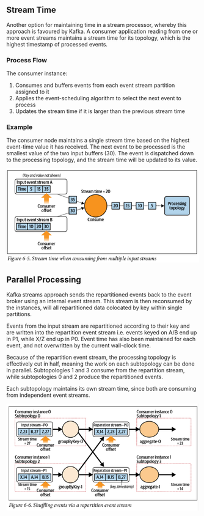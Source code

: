 ## Stream Time

Another option for maintaining time in a stream processor, whereby this approach is favoured by Kafka. A consumer application reading from one or more event streams maintains a stream time for its topology, which is the highest timestamp of processed events.

### Process Flow

The consumer instance:

1. Consumes and buffers events from each event stream partition assigned to it
2. Applies the event-scheduling algorithm to select the next event to process
3. Updates the stream time if it is larger than the previous stream time

### Example

The consumer node maintains a single stream time based on the highest event-time value it has received. The next event to be processed is the smallest value of the two input buffers (30). The event is dispatched down to the processing topology, and the stream time will be updated to its value.

<img src="../../assets/stream-time.png">

## Parallel Processing

Kafka streams approach sends the repartitioned events back to the event broker using an internal event stream. This stream is then reconsumed by the instances, will all repartitioned data colocated by key within single partitions.

Events from the input stream are repartitioned according to their key and are written into the repartition event stream i.e. events keyed on A/B end up in P1, while X/Z end up in P0. Event time has also been maintained for each event, and not overwritten by the current wall-clock time.

Because of the repartition event stream, the processing topology is effectively cut in half, meaning the work on each subtopology can be done in parallel. Subtopologies 1 and 3 consume from the repartition stream, while subtopologies 0 and 2 produce the repartitioned events.

Each subtopology maintains its own stream time, since both are consuming from independent event streams.

<img src="../../assets/stream-time-parallel.png">
